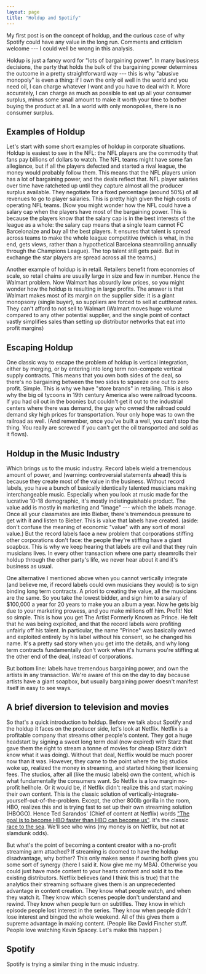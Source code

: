 ```yaml
---
layout: page
title: "Holdup and Spotify"
---
```


My first post is on the concept of holdup, and the curious case of why
Spotify could have any value in the long run. Comments and criticism
welcome --- I could well be wrong in this analysis.

Holdup is just a fancy word for "lots of bargaining power". In many
business decisions, the party that holds the bulk of the bargaining
power determines the outcome in a pretty straightforward way --- this
is why "abusive monopoly" is even a thing: if I own the only oil well
in the world and you need oil, I can charge whatever I want and you
have to deal with it. More accurately, I can charge as much as
possible to eat up all your consumer surplus, minus some small amount
to make it worth your time to bother buying the product at all. In a
world with only monopolies, there is no consumer surplus.

Examples of Holdup
------------------

Let's start with some short examples of holdup in corporate
situations. Holdup is easiest to see in the NFL: the NFL players are
the commodity that fans pay billions of dollars to watch. The NFL
teams might have some fan allegiance, but if all the players defected
and started a rival league, the money would probably follow them. This
means that the NFL players union has a lot of bargaining power, and
the deals reflect that. NFL player salaries over time have ratcheted
up until they capture almost all the producer surplus available. They
negotiate for a fixed percentage (around 50%) of all revenues to go to
player salaries. This is pretty high given the high costs of operating
NFL teams. (Now you might wonder how the NFL could have a salary cap
when the players have most of the bargaining power. This is because
the players know that the salary cap is in the best interests of the
league as a whole: the salary cap means that a single team cannot FC
Barcelonaize and buy all the best players. It ensures that talent is
spread across teams to make the whole league competitive (which is
what, in the end, gets views, rather than a hypothetical Barcelona
steamrolling annually through the Champions League). The top talent
still gets paid. But in exchange the star players are spread across
all the teams.)

Another example of holdup is in retail. Retailers benefit from
economies of scale, so retail chains are usually large in size and few
in number. Hence the Walmart problem. Now Walmart has absurdly low
prices, so you might wonder how the holdup is resulting in large
profits. The answer is that Walmart makes most of its margin on the
supplier side: it is a giant monopsony (single buyer), so suppliers
are forced to sell at cutthroat rates. They can't afford to not sell
to Walmart (Walmart moves huge volume compared to any other potential
supplier, and the single point of contact vastly simplifies sales than
setting up distributor networks that eat into profit margins)

Escaping Holdup
---------------

One classic way to escape the problem of holdup is vertical
integration, either by merging, or by entering into long term
non-compete vertical supply contracts. This means that you own both
sides of the deal, so there's no bargaining between the two sides to
squeeze one out to zero profit. Simple. This is why we have "store
brands" in retailing. This is also why the big oil tycoons in 19th
century America also were railroad tycoons. If you had oil out in the
boonies but couldn't get it out to the industrial centers where there
was demand, the guy who owned the railroad could demand sky high
prices for transportation. Your only hope was to own the railroad as
well. (And remember, once you've built a well, you can't stop the
thing. You really are screwed if you can't get the oil transported and
sold as it flows).

Holdup in the Music Industry
----------------------------

Which brings us to the music industry. Record labels wield a
tremendous amount of power, and (warning: controversial statements
ahead) this is because they create most of the value in the
business. Without record labels, you have a bunch of basically
identically talented musicians making interchangeable
music. Especially when you look at music made for the lucrative 10-18
demographic, it's mostly indistinguishable product. The value add is
mostly in marketing and "image" --- which the labels manage. Once all
your classmates are into Bieber, there's tremendous pressure to get
with it and listen to Bieber. This is value that labels have created.
(aside: don't confuse the meaning of economic "value" with any sort of
moral value.) But the record labels face a new problem that
corporations stiffing other corporations don't face: the people
they're stiffing have a giant soapbox. This is why we keep hearing
that labels are evil and that they ruin musicians lives. In every
other transaction where one party steamrolls their holdup through the
other party's life, we never hear about it and it's business as usual.

One alternative I mentioned above when you cannot vertically integrate
(and believe me, if record labels could own musicians they would) is
to sign binding long term contracts. A priori to creating the value,
all the musicians are the same. So you take the lowest bidder, and
sign him to a salary of $100,000 a year for 20 years to make you an
album a year. Now he gets big due to your marketing prowess, and you
make millions off him. Profit! Not so simple. This is how you get The
Artist Formerly Known as Prince. He felt that he was being exploited,
and that the record labels were profiting unfairly off his talent. In
particular, the name "Prince" was basically owned and exploited
entirely by his label without his consent, so he changed his
name. It's a pretty sad story when you get into the details, and why
long term contracts fundamentally don't work when it's humans you're
stiffing at the other end of the deal, instead of corporations.

But bottom line: labels have tremendous bargaining power, and own the
artists in any transaction. We're aware of this on the day to day
because artists have a giant soapbox, but usually bargaining power
doesn't manifest itself in easy to see ways.

A brief diversion to television and movies
------------------------------------------

So that's a quick introduction to holdup. Before we talk about Spotify
and the holdup it faces on the producer side, let's look at
Netflix. Netflix is a profitable company that streams other people's
content. They got a huge headstart by signing a sweet long term deal
(now expired) with Starz that gave them the right to stream a tonne of
movies for cheap (Starz didn't know what it was doing). Without that
deal, Netflix would be much poorer now than it was. However, they came
to the point where the big studios woke up, realized the money in
streaming, and started hiking their licensing fees. The studios, after
all (like the music labels) own the content, which is what
fundamentally the consumers want. So Netflix is a low margin no-profit
hellhole. Or it would be, if Netflix didn't realize this and start
making their own content. This is the classic solution of
vertically-integrate-yourself-out-of-the-problem. Except, the other
800lb gorilla in the room, HBO, realizes this and is trying fast to
set up their own streaming solution (HBOGO). Hence Ted Sarandos'
(Chief of content at Netflix) words ["The goal is to become HBO faster
than HBO can become
us"](http://gizmodo.com/5980103/netflix-the-goal-is-to-become-hbo-faster-than-hbo-can-become-us). It's
the classic [race to the
sea](http://en.wikipedia.org/wiki/Race_to_the_Sea). We'll see who wins
(my money is on Netflix, but not at slamdunk odds).

But what's the point of becoming a content creator with a no-profit
streaming arm attached? If streaming is doomed to have the holdup
disadvantage, why bother? This only makes sense if owning both gives
you some sort of synergy (there I said it. Now give me my
MBA). Otherwise you could just have made content to your hearts
content and sold it to the existing distributors. Netflix believes
(and I think this is true) that the analytics their streaming software
gives them is an unprecedented advantage in content creation. They
know what people watch, and when they watch it. They know which scenes
people don't understand and rewind. They know when people turn on
subtitles. They know in which episode people lost interest in the
series. They know when people didn't lose interest and binged the
whole weekend. All of this gives them a supreme advantage in making
content. (People like David Fincher stuff. People love watching Kevin
Spacey. Let's make this happen.)

Spotify
-------

Spotify is trying a similar thing in the music industry. 